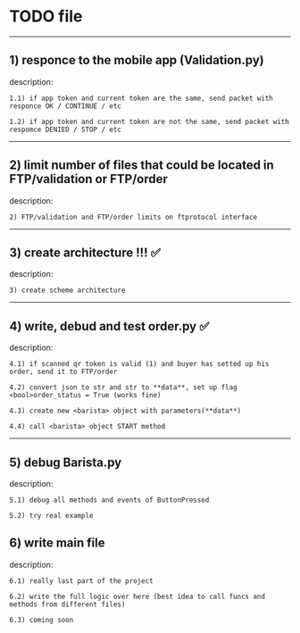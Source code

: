 # TODO file 
____
## 1) responce to the mobile app (Validation.py) 
 description:
 
 	1.1) if app token and current token are the same, send packet with responce OK / CONTINUE / etc
  
 	1.2) if app token and current token are not the same, send packet with respomce DENIED / STOP / etc

___

## 2) limit number of files that could be located in FTP/validation or FTP/order
 description: 
 
 	2) FTP/validation and FTP/order limits on ftprotocol interface
___

## 3) create architecture !!! ✅
 description:
 	
 	3) create scheme architecture
___

## 4) write, debud and test order.py ✅
 description:
 	
 	4.1) if scanned qr token is valid (1) and buyer has setted up his order, send it to FTP/order
 	
 	4.2) convert json to str and str to **data**, set up flag <bool>order_status = True (works fine)
 	
 	4.3) create new <barista> object with parameters(**data**)
 	
 	4.4) call <barista> object START method
___

## 5) debug Barista.py
 description:
 	
 	5.1) debug all methods and events of ButtonPressed 
 	
 	5.2) try real example

## 6) <RELEASED> write main file
 description:
 	
 	6.1) really last part of the project
 	
 	6.2) write the full logic over here (best idea to call funcs and methods from different files)
 	
 	6.3) coming soon
